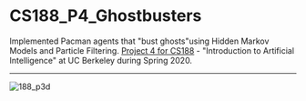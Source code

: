 # CS188_P4_Ghostbusters
Implemented Pacman agents that "bust ghosts"using Hidden Markov Models and Particle Filtering. [Project 4 for CS188](http://inst.eecs.berkeley.edu/~cs188/sp20/project4/) - "Introduction to Artificial Intelligence" at UC Berkeley during Spring 2020.

---


![188_p3d](https://user-images.githubusercontent.com/54779918/83336420-8906ee80-a2b3-11ea-9180-ad78305526bb.gif)



